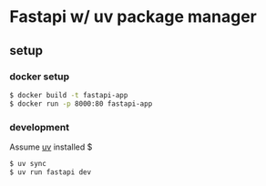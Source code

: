 # Fastapi w/ uv package manager

## setup
### docker setup
```zsh
$ docker build -t fastapi-app
$ docker run -p 8000:80 fastapi-app
```

### development
Assume [uv](https://github.com/astral-sh/uv) installed
$
```zsh
$ uv sync
$ uv run fastapi dev
```

